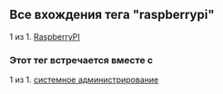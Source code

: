 ## Все вхождения тега "raspberrypi"


1 из 1. [RaspberryPI](./2021-03-01_raspberry_pi.md)



### Этот тег встречается вместе с


1 из 1. [системное администрирование](./meta_sistemnoe_administrirovanie.md)

